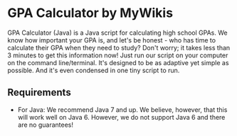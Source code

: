 # GPA Calculator by MyWikis
GPA Calculator (Java) is a Java script for calculating high school GPAs. We know how important your GPA is, and let's be honest - who has time to calculate their GPA when they need to study? Don't worry; it takes less than 3 minutes to get this information now! Just run our script on your computer on the command line/terminal. It's designed to be as adaptive yet simple as possible. And it's even condensed in one tiny script to run.

## Requirements
* For Java: We recommend Java 7 and up. We believe, however, that this will work well on Java 6. However, we do not support Java 6 and there are no guarantees!
